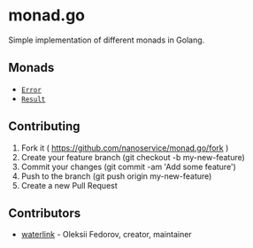 # monad.go

Simple implementation of different monads in Golang.

## Monads

 * [`Error`](/error)
 * [`Result`](/result)

## Contributing

1. Fork it ( https://github.com/nanoservice/monad.go/fork )
1. Create your feature branch (git checkout -b my-new-feature)
1. Commit your changes (git commit -am 'Add some feature')
1. Push to the branch (git push origin my-new-feature)
1. Create a new Pull Request

## Contributors

 * [waterlink](https://github.com/waterlink) - Oleksii Fedorov, creator, maintainer
